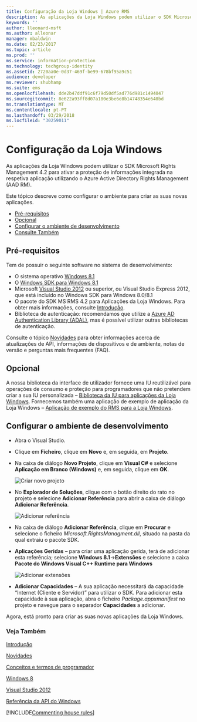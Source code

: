 ```yaml
---
title: Configuração da Loja Windows | Azure RMS
description: As aplicações da Loja Windows podem utilizar o SDK Microsoft Rights Management 4.2 para ativar a proteção de informações integrada na respetiva aplicação.
keywords: ''
author: lleonard-msft
ms.author: alleonar
manager: mbaldwin
ms.date: 02/23/2017
ms.topic: article
ms.prod: ''
ms.service: information-protection
ms.technology: techgroup-identity
ms.assetid: 2720aa0e-0d37-469f-be99-678bf95a9c51
audience: developer
ms.reviewer: shubhamp
ms.suite: ems
ms.openlocfilehash: dde2b47ddf91c6f79d50df5ad776d981c1494047
ms.sourcegitcommit: 8e622a93ff8d07a180e3be6e8b14748354e640bd
ms.translationtype: MT
ms.contentlocale: pt-PT
ms.lasthandoff: 03/29/2018
ms.locfileid: "30259011"
---
```

# <a name="windows-store-setup"></a>Configuração da Loja Windows

As aplicações da Loja Windows podem utilizar o SDK Microsoft Rights Management 4.2 para ativar a proteção de informações integrada na respetiva aplicação utilizando o Azure Active Directory Rights Management (AAD RM).

Este tópico descreve como configurar o ambiente para criar as suas novas aplicações.

-   [Pré-requisitos](#prerequisites)
-   [Opcional](#optional)
-   [Configurar o ambiente de desenvolvimento](#configuring-your-development-environment)
-   [Consulte Também](#see-also)

## <a name="prerequisites"></a>Pré-requisitos


Tem de possuir o seguinte software no sistema de desenvolvimento:

-   O sistema operativo [Windows 8.1](http://windows.microsoft.com/en-US/windows-8/meet)
-   O [Windows SDK para Windows 8.1](https://msdn.microsoft.com/windows/desktop/bg162891.aspx)
-   Microsoft [Visual Studio 2012](http://www.microsoft.com/visualstudio/eng/products/visual-studio-overview) ou superior, ou Visual Studio Express 2012, que está incluído no Windows SDK para Windows 8.0/8.1
-   O pacote do SDK MS RMS 4.2 para Aplicações da Loja Windows. Para obter mais informações, consulte [Introdução](get-started.md).
-   Biblioteca de autenticação: recomendamos que utilize a [Azure AD Authentication Library (ADAL)](https://msdn.microsoft.com/library/jj573266.aspx), mas é possível utilizar outras bibliotecas de autenticação.

Consulte o tópico [Novidades](release-notes.md) para obter informações acerca de atualizações de API, informações de dispositivos e de ambiente, notas de versão e perguntas mais frequentes (FAQ).

## <a name="optional"></a>Opcional

A nossa biblioteca da interface de utilizador fornece uma IU reutilizável para operações de consumo e proteção para programadores que não pretendem criar a sua IU personalizada – [Biblioteca da IU para aplicações da Loja Windows](https://github.com/AzureAD/rms-sdk-ui-for-windowsstore). Fornecemos também uma aplicação de exemplo de aplicação da Loja Windows – [Aplicação de exemplo do RMS para a Loja Windows](https://github.com/AzureADSamples/rms-samples-for-windowsstore).

## <a name="configuring-your-development-environment"></a>Configurar o ambiente de desenvolvimento


-   Abra o Visual Studio.
-   Clique em **Ficheiro**, clique em **Novo** e, em seguida, em **Projeto**.
-   Na caixa de diálogo **Novo Projeto**, clique em **Visual C\#** e selecione **Aplicação em Branco (Windows)** e, em seguida, clique em **OK**.

    ![Criar novo projeto](../media/winrtsetup-newproj.png)

-   No **Explorador de Soluções**, clique com o botão direito do rato no projeto e selecione **Adicionar Referência** para abrir a caixa de diálogo **Adicionar Referência**.

    ![Adicionar referência](../media/winrtsetup-addref.png)

-   Na caixa de diálogo **Adicionar Referência**, clique em **Procurar** e selecione o ficheiro *Microsoft.RightsManagment.dll*, situado na pasta da qual extraiu o pacote SDK.
-   **Aplicações Geridas** – para criar uma aplicação gerida, terá de adicionar esta referência; selecione **Windows 8.1**-&gt;**Extensões** e selecione a caixa **Pacote do Windows Visual C++ Runtime para Windows**

    ![Adicionar extensões](../media/winrtsetup-refmngr.png)

-   **Adicionar Capacidades** – A sua aplicação necessitará da capacidade “Internet (Cliente e Servidor)” para utilizar o SDK. Para adicionar esta capacidade à sua aplicação, abra o ficheiro *Package.appxmanifest* no projeto e navegue para o separador **Capacidades** a adicionar.

Agora, está pronto para criar as suas novas aplicações da Loja Windows.

### <a name="see-also"></a>Veja Também

[Introdução](get-started.md)

[Novidades](release-notes.md)

[Conceitos e termos de programador](core-concepts.md)

[Windows 8](http://windows.microsoft.com/en-US/windows-8/meet)

[Visual Studio 2012](http://www.microsoft.com/visualstudio/eng/products/visual-studio-overview)

[Referência da API do Windows](https://msdn.microsoft.com/library/dn891914.aspx)

[!INCLUDE[Commenting house rules](../includes/houserules.md)]